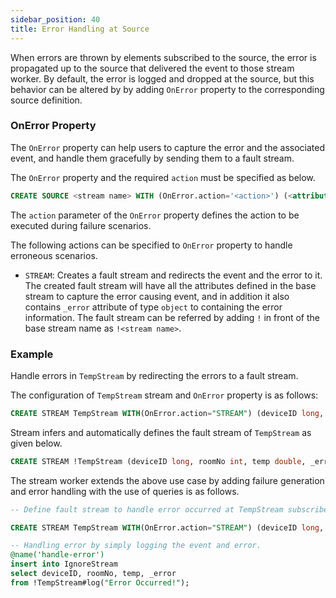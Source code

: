 ```yaml
---
sidebar_position: 40
title: Error Handling at Source
---
```


When errors are thrown by elements subscribed to the source, the error is propagated up to the source that delivered the event to those stream worker. By default, the error is logged and dropped at the source, but this behavior can be altered by by adding `OnError` property to the corresponding source definition.

### OnError Property

The `OnError` property can help users to capture the error and the associated event, and handle them gracefully by sending them to a fault stream.

The `OnError` property and the required `action` must be specified as below.

```sql
CREATE SOURCE <stream name> WITH (OnError.action='<action>') (<attribute name> <attribute type>, <attribute name> <attribute type>, ... );
```

The `action` parameter of the `OnError` property defines the action to be executed during failure scenarios.

The following actions can be specified to `OnError` property to handle erroneous scenarios.

- `STREAM`: Creates a fault stream and redirects the event and the error to it. The created fault stream will have all the attributes defined in the base stream to capture the error causing event, and in addition it also contains `_error` attribute of type `object` to containing the error information. The fault stream can be referred by adding `!` in front of the base stream name as `!<stream name>`.

### Example

Handle errors in `TempStream` by redirecting the errors to a fault stream.

The configuration of `TempStream` stream and `OnError` property is as follows:

```sql
CREATE STREAM TempStream WITH(OnError.action="STREAM") (deviceID long, roomNo int, temp double;
```

Stream infers and automatically defines the fault stream of `TempStream` as given below.

```sql
CREATE STREAM !TempStream (deviceID long, roomNo int, temp double, _error object);
```

The stream worker extends the above use case by adding failure generation and error handling with the use of queries is as follows.

```sql
-- Define fault stream to handle error occurred at TempStream subscribers

CREATE STREAM TempStream WITH(OnError.action="STREAM") (deviceID long, roomNo int, temp double;

-- Handling error by simply logging the event and error.
@name('handle-error')
insert into IgnoreStream
select deviceID, roomNo, temp, _error
from !TempStream#log("Error Occurred!");
```
